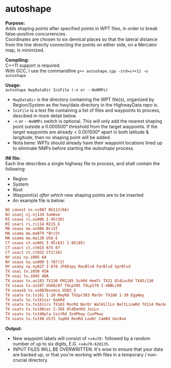 # autoshape

**Purpose:**<br>
Adds shaping points after specified points in WPT files, in order to break false-positive concurrencies.<br>
Coordinates are chosen to six demical places so that the lateral distance from the line directly connecting the points on either side, on a Mercator map, is minimized.

**Compiling:**<br>
C++11 support is required.<br>
With GCC, I use the commandline `g++ autoshape.cpp -std=c++11 -o autoshape`

**Usage:**<br>
`autoshape HwyDataDir IniFile (-n or --NoNMPs)`<br>
* `HwyDataDir` is the directory containing the WPT file(s), organized by Region/System as the hwy/data directory in the HighwayData repo is.
* `IniFile` is a text file containing a list of files and waypoints to process, descibed in more detail below.
* `-n` or `--NoNMPs` switch is optional. This will only add the nearest shaping point outside a 0.000500° threshold from the target waypoints. If the target waypoints are already < 0.001000° apart in both latitude & langitude, then no shaping point will be added.
* Nota bene: WPTs should already have their waypoint locations lined up to eliminate NMPs before starting the *autoshape* process.

**INI file:**<br>
Each line describes a single highway file to process, and shall contain the following:<br>
* Region
* System
* Root
* Waypoint(s) *after which* new shaping points are to be inserted
* An example file is below:
```INI
NS cannst ns.ns007 NS111(6A)
NJ usanj nj.nj124 SumAve
RI usaus ri.us006 I-95(20)
RI usari ri.ri114 RI15_E
MA usaus ma.us006 BriSt
MA usama ma.ma079 *BriSt
MA usama ma.ma138 US6_E
CT usaus ct.us001 I-95(83) I-95(85)
CT usact ct.ct015 67S 67
CT usact ct.ct032 CT2(26)
NY usai ny.i095 6A
NY usaus ny.us009 I-787(3)
NY usany ny.ny027 I-678 JFKExpy RocBlvd FarBlvd SprBlvd
TX usai tx.i030 45A
TX usai tx.i045 48A
TX usaus tx.us183 TX130 FM1185 SchRd HomTr TX21 OldLocRd TX45/130
TX usaus tx.us287 US60/87 TXLp395 TXLp279 I-40BL/60
TX usausb tx.us083busmca US83_S
TX usatx tx.tx161 I-20 MayRd TXSpr303 MarDr TX180 I-30 EgyWay
TX usatx tx.tx161sir OakRd
TX usatx tx.tx161irv TX183 RocRd NorDr WalHillLn BeltLineRd TX114 MacArtBlvd
TX usatx tx.tx190car I-35E OldDenRd JosLn
TX usatx tx.tx190pla CoitRd IndPkwy CusPkwy
TX usatx tx.tx190 US75 JupRd RenRd LooDr CamRd GarAve
```

**Output:**<br>
* New waypoint labels will consist of `+x4u70-` followed by a random number of up to six digits, E.G. `+x4u70-628135`.
* INPUT FILES WILL BE OVERWRITTEN. It's wise to ensure that your data are backed up, or that you're working with files in a temporary / non-crucial directory.
